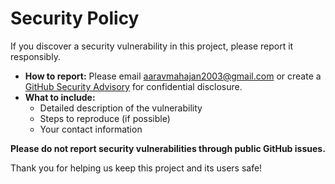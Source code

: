 # Security Policy

If you discover a security vulnerability in this project, please report it responsibly.

- **How to report:**
  Please email aaravmahajan2003@gmail.com or create a [GitHub Security Advisory](https://github.com/aaravmahajanofficial/jenkins-gradle-convention-plugin/security/advisories) for confidential disclosure.
- **What to include:**
  - Detailed description of the vulnerability
  - Steps to reproduce (if possible)
  - Your contact information

**Please do not report security vulnerabilities through public GitHub issues.**

Thank you for helping us keep this project and its users safe!
